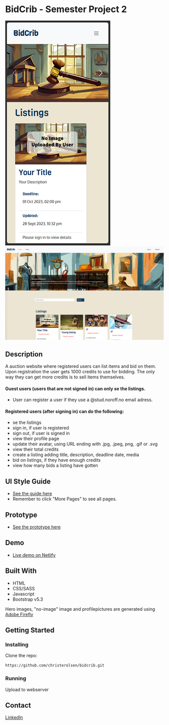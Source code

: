 # BidCrib - Semester Project 2

![image](/img/various/homepage-screenshot-mobile.png)
![image](/img/various/homepage-screenshot.jpg)

## Description

A auction website where registered users can list items and bid on them.
Upon registration the user gets 1000 credits to use for bidding. The only way they can get more credits is to sell items themselves.

#### Guest users (users that are not signed in) can only se the listings.

- User can register a user if they use a @stud.noroff.no email adress.

#### Registered users (after signing in) can do the following:

- se the listings
- sign in, if user is registered
- sign out, if user is signed in
- view their profile page
- update their avatar, using URL ending with .jpg, .jpeg, png, .gif or .svg
- view their total credits
- create a listing adding title, description, deadline date, media
- bid on listings, if they have enough credits
- view how many bids a listing have gotten

## UI Style Guide

- [See the guide here](https://github.com/christerolsen/bidcrib/blob/main/various-attachements/bidcrib-ui_style_guide.pdf)
- Remember to click "More Pages" to see all pages.

## Prototype

- [See the prototype here](https://xd.adobe.com/view/0b67b86d-b2fc-4e2b-a029-c7b5cfb73eb3-5e34/?fullscreen)

## Demo

- [Live demo on Netlify](https://silly-meringue-575725.netlify.app)

## Built With

- HTML
- CSS/SASS
- Javascript
- Bootstrap v5.3

Hero images, "no-image" image and profilepictures are generated using [Adobe Firefly](https://firefly.adobe.com/)

## Getting Started

### Installing

Clone the repo:

```bash
https://github.com/christerolsen/bidcrib.git
```

### Running

Upload to webserver

## Contact

[LinkedIn](https://www.linkedin.com/in/christer-olsen-b557ab1b4/)
